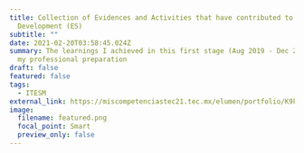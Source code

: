 ```yaml
---
title: Collection of Evidences and Activities that have contributed to My
  Development (ES)
subtitle: ""
date: 2021-02-20T03:58:45.024Z
summary: The learnings I achieved in this first stage (Aug 2019 - Dec 2020) of
  my professional preparation
draft: false
featured: false
tags:
  - ITESM
external_link: https://miscompetenciastec21.tec.mx/elumen/portfolio/K9krQbCe0nU2lbE
image:
  filename: featured.png
  focal_point: Smart
  preview_only: false
---
```

